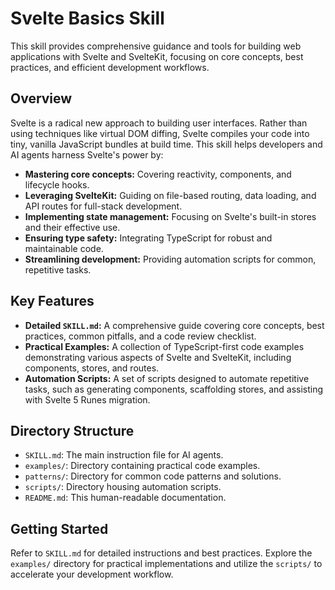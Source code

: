 # Svelte Basics Skill

This skill provides comprehensive guidance and tools for building web applications with Svelte and SvelteKit, focusing on core concepts, best practices, and efficient development workflows.

## Overview

Svelte is a radical new approach to building user interfaces. Rather than using techniques like virtual DOM diffing, Svelte compiles your code into tiny, vanilla JavaScript bundles at build time. This skill helps developers and AI agents harness Svelte's power by:

- **Mastering core concepts:** Covering reactivity, components, and lifecycle hooks.
- **Leveraging SvelteKit:** Guiding on file-based routing, data loading, and API routes for full-stack development.
- **Implementing state management:** Focusing on Svelte's built-in stores and their effective use.
- **Ensuring type safety:** Integrating TypeScript for robust and maintainable code.
- **Streamlining development:** Providing automation scripts for common, repetitive tasks.

## Key Features

- **Detailed `SKILL.md`:** A comprehensive guide covering core concepts, best practices, common pitfalls, and a code review checklist.
- **Practical Examples:** A collection of TypeScript-first code examples demonstrating various aspects of Svelte and SvelteKit, including components, stores, and routes.
- **Automation Scripts:** A set of scripts designed to automate repetitive tasks, such as generating components, scaffolding stores, and assisting with Svelte 5 Runes migration.

## Directory Structure

- `SKILL.md`: The main instruction file for AI agents.
- `examples/`: Directory containing practical code examples.
- `patterns/`: Directory for common code patterns and solutions.
- `scripts/`: Directory housing automation scripts.
- `README.md`: This human-readable documentation.

## Getting Started

Refer to `SKILL.md` for detailed instructions and best practices. Explore the `examples/` directory for practical implementations and utilize the `scripts/` to accelerate your development workflow.
